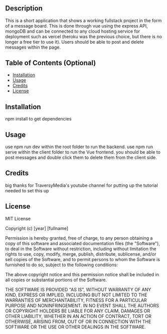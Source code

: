 # <Fullstack vue express app>

## Description

This is a short application that shows a working fullstack project in the form of a message board. This is done through vue using the express API, mongoDB and can be connected to any cloud hosting service for deployment such as vercel (heroku was the previous choice, but there is no longer a free tier to use it). Users should be able to post and delete messages within the page.
## Table of Contents (Optional)


- [Installation](#installation)
- [Usage](#usage)
- [Credits](#credits)
- [License](#license)

## Installation

npm install to get dependencies

## Usage


use npm run dev within the root folder to run the backend.
use npm run serve within the client folder to run the Vue frontend.
you should be able to post messages and double click them to delete them from the client side.

## Credits

big thanks for TraversyMedia's youtube channel for putting up the tutorial needed to set this up

## License

MIT License

Copyright (c) [year] [fullname]

Permission is hereby granted, free of charge, to any person obtaining a copy
of this software and associated documentation files (the "Software"), to deal
in the Software without restriction, including without limitation the rights
to use, copy, modify, merge, publish, distribute, sublicense, and/or sell
copies of the Software, and to permit persons to whom the Software is
furnished to do so, subject to the following conditions:

The above copyright notice and this permission notice shall be included in all
copies or substantial portions of the Software.

THE SOFTWARE IS PROVIDED "AS IS", WITHOUT WARRANTY OF ANY KIND, EXPRESS OR
IMPLIED, INCLUDING BUT NOT LIMITED TO THE WARRANTIES OF MERCHANTABILITY,
FITNESS FOR A PARTICULAR PURPOSE AND NONINFRINGEMENT. IN NO EVENT SHALL THE
AUTHORS OR COPYRIGHT HOLDERS BE LIABLE FOR ANY CLAIM, DAMAGES OR OTHER
LIABILITY, WHETHER IN AN ACTION OF CONTRACT, TORT OR OTHERWISE, ARISING FROM,
OUT OF OR IN CONNECTION WITH THE SOFTWARE OR THE USE OR OTHER DEALINGS IN THE
SOFTWARE.





